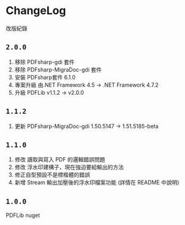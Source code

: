 # ChangeLog

改版紀錄

## `2.0.0`

1. 移除 PDFsharp-gdi 套件
2. 移除 PDFsharp-MigraDoc-gdi 套件
3. 安裝 PDFsharp套件 6.1.0
4. 專案升級 由.NET Framework 4.5 → .NET Framework 4.7.2 
5. 升級 PDFLib v1.1.2  → v2.0.0

## `1.1.2`

1. 更新 PDFsharp-MigraDoc-gdi 1.50.5147 → 1.51.5185-beta

## `1.1.0`

1. 修改 讀取與寫入 PDF 的邏輯錯誤問題
2. 修改 浮水印建構子，現在強迫要給輸出的方法
3. 修正自型預設不是標楷體的錯誤
4. 新增 Stream 輸出加壓後的浮水印檔案功能 (詳情在 README 中說明)


## `1.0.0 `
PDFLib nuget 

